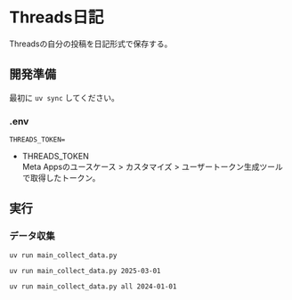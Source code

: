 # Threads日記

Threadsの自分の投稿を日記形式で保存する。

## 開発準備

最初に `uv sync` してください。

### .env

```
THREADS_TOKEN=
```

- THREADS_TOKEN  
  Meta Appsのユースケース > カスタマイズ >  ユーザートークン生成ツールで取得したトークン。

## 実行

### データ収集

```
uv run main_collect_data.py
```

```
uv run main_collect_data.py 2025-03-01
```

```
uv run main_collect_data.py all 2024-01-01
```
